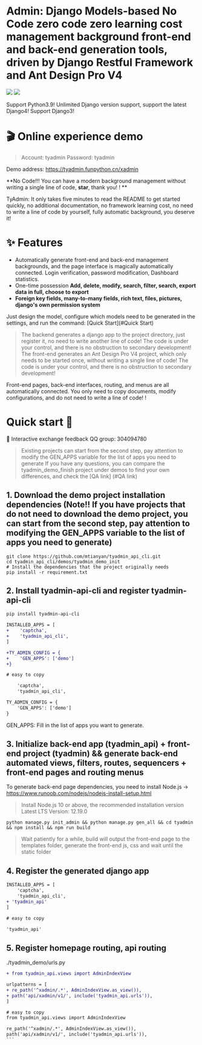 # Admin: Django Models-based **No Code** zero code zero learning cost management background front-end and back-end generation tools, driven by Django Restful Framework and Ant Design Pro V4

![](https://img.shields.io/pypi/v/tyadmin-api-cli)
![](https://img.shields.io/pypi/wheel/tyadmin-api-cli)

Support Python3.9! Unlimited Django version support, support the latest Django4! Support Django3!

# 🎬 Online experience demo

>Account: tyadmin Password: tyadmin

Demo address: https://tyadmin.funpython.cn/xadmin

**No Code!!! You can have a modern background management without writing a single line of code, **star**, thank you! ! **

TyAdmin: It only takes five minutes to read the README to get started quickly, no additional documentation, no framework learning cost, no need to write a line of code by yourself, fully automatic background, you deserve it!

# ✨ Features

- Automatically generate front-end and back-end management backgrounds, and the page interface is magically automatically connected. Login verification, password modification, Dashboard statistics.
- One-time possession **Add, delete, modify, search, filter, search, export data in full, choose to export**
- **Foreign key fields, many-to-many fields, rich text, files, pictures, django's own permission system**

Just design the model, configure which models need to be generated in the settings, and run the command: [Quick Start](#Quick Start)

>The backend generates a django app to the project directory, just register it, no need to write another line of code! The code is under your control, and there is no obstruction to secondary development!
> The front-end generates an Ant Design Pro V4 project, which only needs to be started once, without writing a single line of code! The code is under your control, and there is no obstruction to secondary development!

Front-end pages, back-end interfaces, routing, and menus are all automatically connected. You only need to copy documents, modify configurations, and do not need to write a line of code! !
# Quick start 🤟

📨 Interactive exchange feedback QQ group: 304094780

>Existing projects can start from the second step, pay attention to modify the GEN_APPS variable for the list of apps you need to generate
>If you have any questions, you can compare the tyadmin_demo_finish project under demos to find your own differences, and check the [QA link] (#QA link)

## 1. Download the demo project installation dependencies (Note!! If you have projects that do not need to download the demo project, you can start from the second step, pay attention to modifying the GEN_APPS variable to the list of apps you need to generate)

````
git clone https://github.com/mtianyan/tyadmin_api_cli.git
cd tyadmin_api_cli/demos/tyadmin_demo_init
# Install the dependencies that the project originally needs
pip install -r requirement.txt
````

## 2. Install tyadmin-api-cli and register tyadmin-api-cli

```diff
pip install tyadmin-api-cli

INSTALLED_APPS = [
+    'captcha',
+    'tyadmin_api_cli',
]

+TY_ADMIN_CONFIG = {
+    'GEN_APPS': ['demo']
+}

# easy to copy

    'captcha',
    'tyadmin_api_cli',

TY_ADMIN_CONFIG = {
    'GEN_APPS': ['demo']
}
```
GEN_APPS: Fill in the list of apps you want to generate.

## 3. Initialize back-end app (tyadmin_api) + front-end project (tyadmin) && generate back-end automated views, filters, routes, sequencers + front-end pages and routing menus

To generate back-end page dependencies, you need to install Node.js -> https://www.runoob.com/nodejs/nodejs-install-setup.html

>Install Node.js 10 or above, the recommended installation version Latest LTS Version: 12.19.0

````
python manage.py init_admin && python manage.py gen_all && cd tyadmin && npm install && npm run build
````

> Wait patiently for a while, build will output the front-end page to the templates folder, generate the front-end js, css and wait until the static folder

## 4. Register the generated django app

````diff
INSTALLED_APPS = [
    'captcha',
    'tyadmin_api_cli',
+ 'tyadmin_api'
]

# easy to copy

'tyadmin_api'
````

## 5. Register homepage routing, api routing

./tyadmin_demo/urls.py

````diff
+ from tyadmin_api.views import AdminIndexView

urlpatterns = [
+ re_path('^xadmin/.*', AdminIndexView.as_view()),
+ path('api/xadmin/v1/', include('tyadmin_api.urls')),
]

# easy to copy
from tyadmin_api.views import AdminIndexView

re_path('^xadmin/.*', AdminIndexView.as_view()),
path('api/xadmin/v1/', include('tyadmin_api.urls')),
```

